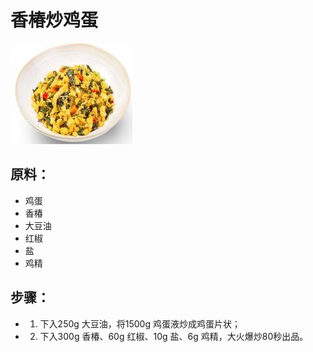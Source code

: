 # 香椿炒鸡蛋

![香椿炒鸡蛋](../images/香椿炒鸡蛋.jpg)


## 原料：

- 鸡蛋
- 香椿
- 大豆油
- 红椒
- 盐
- 鸡精

## 步骤：

- 1. 下入250g 大豆油，将1500g 鸡蛋液炒成鸡蛋片状；
- 2. 下入300g 香椿、60g 红椒、10g 盐、6g 鸡精，大火爆炒80秒出品。
